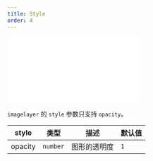 ```yaml
---
title: Style
order: 4
---
```


<embed src="@/docs/api/common/style.md"></embed>

`imagelayer` 的 `style` 参数只支持 `opacity`。

| style   | 类型     | 描述         | 默认值 |
| ------- | -------- | ------------ | ------ |
| opacity | `number` | 图形的透明度 | `1`    |
